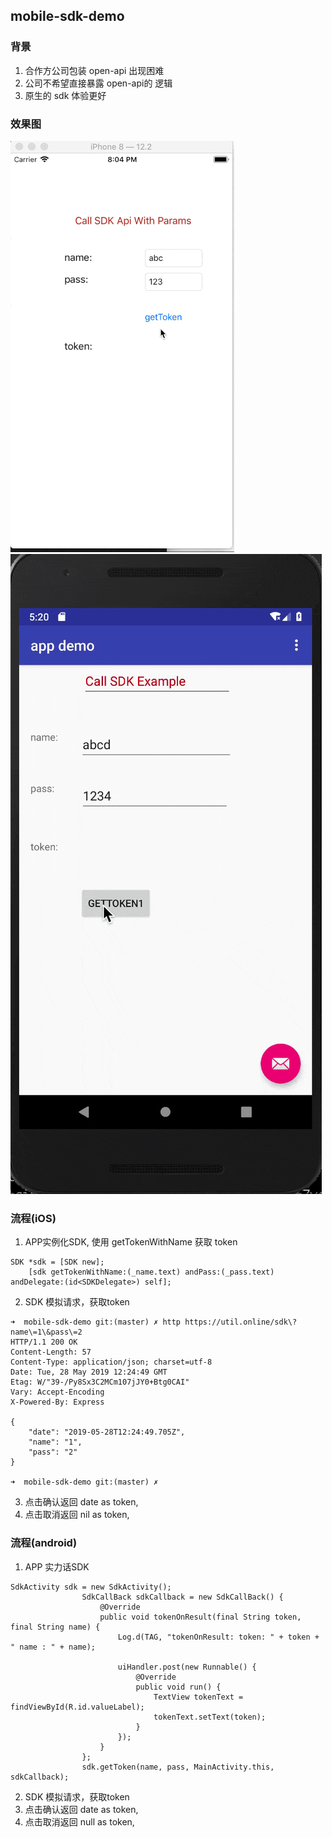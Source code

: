 

## mobile-sdk-demo

### 背景
1. 合作方公司包装 open-api 出现困难
2. 公司不希望直接暴露 open-api的 逻辑
3. 原生的 sdk 体验更好

### 效果图
![sdk-demo-ios](./resource/sdk-demo.ios.gif)
![sdk-demo-android](./resource/sdk-demo.android.gif)


### 流程(iOS)

1. APP实例化SDK, 使用 getTokenWithName 获取 token 
```
SDK *sdk = [SDK new];
    [sdk getTokenWithName:(_name.text) andPass:(_pass.text) andDelegate:(id<SDKDelegate>) self];
```
2. SDK 模拟请求，获取token
```
➜  mobile-sdk-demo git:(master) ✗ http https://util.online/sdk\?name\=1\&pass\=2
HTTP/1.1 200 OK
Content-Length: 57
Content-Type: application/json; charset=utf-8
Date: Tue, 28 May 2019 12:24:49 GMT
Etag: W/"39-/Py8Sx3C2MCm107jJY0+Btg0CAI"
Vary: Accept-Encoding
X-Powered-By: Express

{
    "date": "2019-05-28T12:24:49.705Z",
    "name": "1",
    "pass": "2"
}

➜  mobile-sdk-demo git:(master) ✗
```
3. 点击确认返回 date as token,
4. 点击取消返回 nil as token,


### 流程(android)
1. APP 实力话SDK
```
SdkActivity sdk = new SdkActivity();
                SdkCallBack sdkCallback = new SdkCallBack() {
                    @Override
                    public void tokenOnResult(final String token, final String name) {
                        Log.d(TAG, "tokenOnResult: token: " + token + " name : " + name);

                        uiHandler.post(new Runnable() {
                            @Override
                            public void run() {
                                TextView tokenText = findViewById(R.id.valueLabel);
                                tokenText.setText(token);
                            }
                        });
                    }
                };
                sdk.getToken(name, pass, MainActivity.this, sdkCallback);
```
2. SDK 模拟请求，获取token
3. 点击确认返回 date as token,
4. 点击取消返回 null as token,